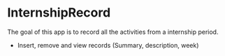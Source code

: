# InternshipRecord

The goal of this app is to record all the activities from a internship period.

- Insert, remove and view records (Summary, description, week)
